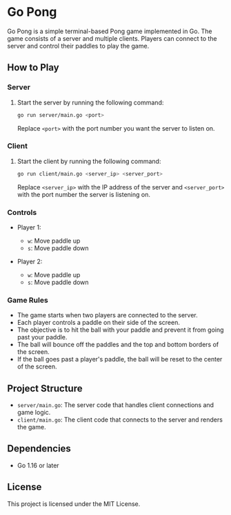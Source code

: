 # Go Pong

Go Pong is a simple terminal-based Pong game implemented in Go. The game consists of a server and multiple clients. Players can connect to the server and control their paddles to play the game.

## How to Play

### Server

1. Start the server by running the following command:
    ```sh
    go run server/main.go <port>
    ```
    Replace `<port>` with the port number you want the server to listen on.

### Client

1. Start the client by running the following command:
    ```sh
    go run client/main.go <server_ip> <server_port>
    ```
    Replace `<server_ip>` with the IP address of the server and `<server_port>` with the port number the server is listening on.

### Controls

- Player 1:
  - `w`: Move paddle up
  - `s`: Move paddle down

- Player 2:
  - `w`: Move paddle up
  - `s`: Move paddle down

### Game Rules

- The game starts when two players are connected to the server.
- Each player controls a paddle on their side of the screen.
- The objective is to hit the ball with your paddle and prevent it from going past your paddle.
- The ball will bounce off the paddles and the top and bottom borders of the screen.
- If the ball goes past a player's paddle, the ball will be reset to the center of the screen.

## Project Structure

- `server/main.go`: The server code that handles client connections and game logic.
- `client/main.go`: The client code that connects to the server and renders the game.

## Dependencies

- Go 1.16 or later

## License

This project is licensed under the MIT License.